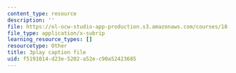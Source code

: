 ```yaml
---
content_type: resource
description: ''
file: https://ol-ocw-studio-app-production.s3.amazonaws.com/courses/18-06sc-linear-algebra-fall-2011/f5191014d23e5202a52ec90a52423685_0MtwqhIwdrI.vtt
file_type: application/x-subrip
learning_resource_types: []
resourcetype: Other
title: 3play caption file
uid: f5191014-d23e-5202-a52e-c90a52423685
---
```

